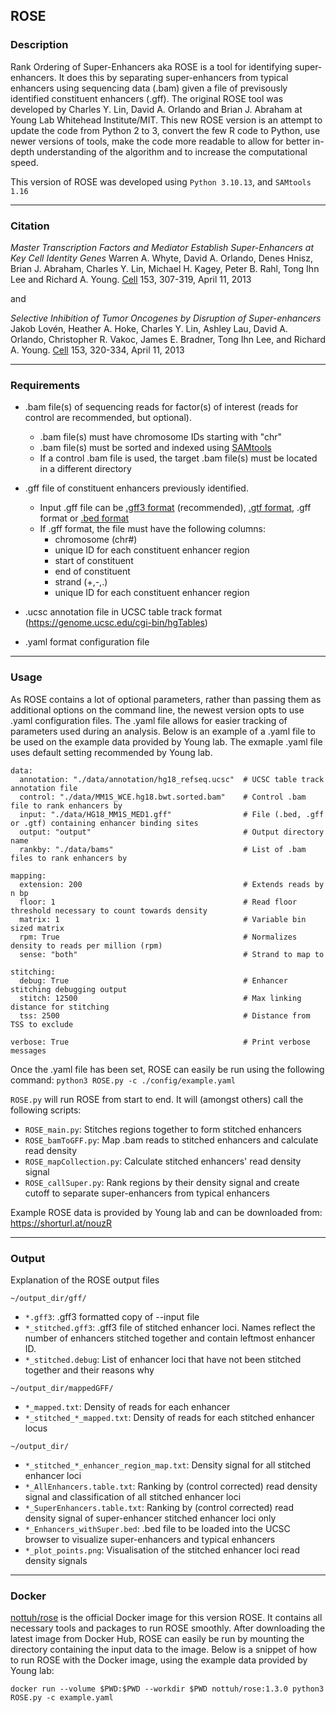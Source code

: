 ## ROSE

### Description

Rank Ordering of Super-Enhancers aka ROSE is a tool for identifying super-enhancers. It does this by separating super-enhancers from typical enhancers using sequencing data (.bam) given a file of previsously identified constituent enhancers (.gff). The original ROSE tool was developed by Charles Y. Lin, David A. Orlando and Brian J. Abraham at Young Lab Whitehead Institute/MIT. This new ROSE version is an attempt to update the code from Python 2 to 3, convert the few R code to Python, use newer versions of tools, make the code more readable to allow for better in-depth understanding of the algorithm and to increase the computational speed.

This version of ROSE was developed using `Python 3.10.13`, and `SAMtools 1.16`

---

### Citation

*Master Transcription Factors and Mediator Establish Super-Enhancers at Key Cell Identity Genes*
Warren A. Whyte, David A. Orlando, Denes Hnisz, Brian J. Abraham, Charles Y. Lin, Michael H. Kagey, Peter B. Rahl, Tong Ihn Lee and Richard A. Young. [Cell](https://www.sciencedirect.com/science/article/pii/S0092867413003929) 153, 307-319, April 11, 2013

and

*Selective Inhibition of Tumor Oncogenes by Disruption of Super-enhancers* 
Jakob Lovén, Heather A. Hoke, Charles Y. Lin, Ashley Lau, David A. Orlando, Christopher R. Vakoc, James E. Bradner, Tong Ihn Lee, and Richard A. Young. [Cell](https://www.sciencedirect.com/science/article/pii/S0092867413003930) 153, 320-334, April 11, 2013

---

### Requirements

- .bam file(s) of sequencing reads for factor(s) of interest (reads for control are recommended, but optional).
	- .bam file(s) must have chromosome IDs starting with "chr"
	- .bam file(s) must be sorted and indexed using [SAMtools](http://www.htslib.org/doc/samtools.html)
	- If a control .bam file is used, the target .bam file(s) must be located in a different directory

- .gff file of constituent enhancers previously identified.
	- Input .gff file can be [.gff3 format](https://asia.ensembl.org/info/website/upload/gff3.html) (recommended), [.gtf format](https://asia.ensembl.org/info/website/upload/gff.html), .gff format or [.bed format](https://asia.ensembl.org/info/website/upload/bed.html)
	- If .gff format, the file must have the following columns:
		* chromosome (chr#)
		* unique ID for each constituent enhancer region
		* start of constituent
		* end of constituent
		* strand (+,-,.)
		* unique ID for each constituent enhancer region
		
- .ucsc annotation file in UCSC table track format (https://genome.ucsc.edu/cgi-bin/hgTables)

- .yaml format configuration file 

---

### Usage

As ROSE contains a lot of optional parameters, rather than passing them as additional options on the command line, the newest version opts to use .yaml configuration files. The .yaml file allows for easier tracking of parameters used during an analysis. Below is an example of a .yaml file to be used on the example data provided by Young lab. The exmaple .yaml file uses default setting recommended by Young lab.

```
data:
  annotation: "./data/annotation/hg18_refseq.ucsc"	# UCSC table track annotation file
  control: "./data/MM1S_WCE.hg18.bwt.sorted.bam"	# Control .bam file to rank enhancers by
  input: "./data/HG18_MM1S_MED1.gff"				# File (.bed, .gff or .gtf) containing enhancer binding sites
  output: "output"									# Output directory name
  rankby: "./data/bams"								# List of .bam files to rank enhancers by

mapping:
  extension: 200									# Extends reads by n bp
  floor: 1											# Read floor threshold necessary to count towards density
  matrix: 1											# Variable bin sized matrix
  rpm: True											# Normalizes density to reads per million (rpm)
  sense: "both"										# Strand to map to

stitching:
  debug: True										# Enhancer stitching debugging output
  stitch: 12500										# Max linking distance for stitching
  tss: 2500											# Distance from TSS to exclude

verbose: True										# Print verbose messages
```

Once the .yaml file has been set, ROSE can easily be run using the following command: `python3 ROSE.py -c ./config/example.yaml`

`ROSE.py` will run ROSE from start to end. It will (amongst others) call the following scripts:

- `ROSE_main.py`: Stitches regions together to form stitched enhancers
- `ROSE_bamToGFF.py`: Map .bam reads to stitched enhancers and calculate read density
- `ROSE_mapCollection.py`: Calculate stitched enhancers' read density signal
- `ROSE_callSuper.py`: Rank regions by their density signal and create cutoff to separate super-enhancers from typical enhancers

Example ROSE data is provided by Young lab and can be downloaded from: <https://shorturl.at/nouzR>

---

### Output

Explanation of the ROSE output files

`~/output_dir/gff/`

- `*.gff3`: .gff3 formatted copy of --input file
- `*_stitched.gff3`: .gff3 file of stitched enhancer loci. Names reflect the number of enhancers stitched together and contain leftmost enhancer ID.
- `*_stitched.debug`: List of enhancer loci that have not been stitched together and their reasons why

`~/output_dir/mappedGFF/`

- `*_mapped.txt`: Density of reads for each enhancer
- `*_stitched_*_mapped.txt`: Density of reads for each stitched enhancer locus

`~/output_dir/`

- `*_stitched_*_enhancer_region_map.txt`: Density signal for all stitched enhancer loci
- `*_AllEnhancers.table.txt`: Ranking by (control corrected) read density signal and classification of all stitched enhancer loci
- `*_SuperEnhancers.table.txt`: Ranking by (control corrected) read density signal of super-enhancer stitched enhancer loci only
- `*_Enhancers_withSuper.bed`: .bed file to be loaded into the UCSC browser to visualize super-enhancers and typical enhancers
- `*_plot_points.png`: Visualisation of the stitched enhancer loci read density signals

---

### Docker

[nottuh/rose](https://hub.docker.com/r/nottuh/rose) is the official Docker image for this version ROSE. It contains all necessary tools and packages to run ROSE smoothly. After downloading the latest image from Docker Hub, ROSE can easily be run by mounting the directory containing the input data to the image. Below is a snippet of how to run ROSE with the Docker image, using the example data provided by Young lab:

`docker run --volume $PWD:$PWD --workdir $PWD nottuh/rose:1.3.0 python3 ROSE.py -c example.yaml`

